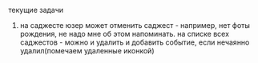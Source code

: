 текущие задачи

1. на саджесте юзер может отменить саджест - например, нет фоты рождения, не надо мне об этом напоминать. на списке всех саджестов - можно и удалить и добавить событие, если нечаянно удалил(помечаем удаленные иконкой)

